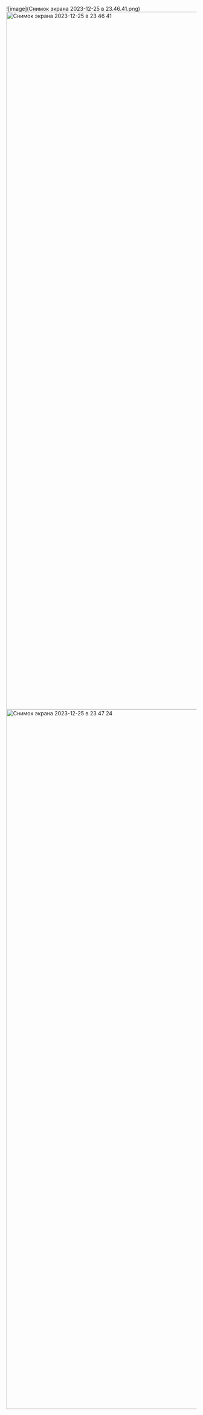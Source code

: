 ![image](Снимок экрана 2023-12-25 в 23.46.41.png)
<img width="1847" alt="Снимок экрана 2023-12-25 в 23 46 41" src="https://github.com/DavidChili34/Mlops3/assets/96037054/bfecd95a-cdeb-4938-9a5e-ac9035783d67">
<img width="1853" alt="Снимок экрана 2023-12-25 в 23 47 24" src="https://github.com/DavidChili34/Mlops3/assets/96037054/1f46b54e-facb-4e94-9b4b-0ee44eee1e55">
